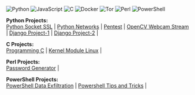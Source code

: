 ![Python](https://img.shields.io/badge/python-3670A0?style=for-the-badge&logo=python&logoColor=ffdd54) ![JavaScript](https://img.shields.io/badge/javascript-%23323330.svg?style=for-the-badge&logo=javascript&logoColor=%23F7DF1E) ![C](https://img.shields.io/badge/c-%234B275F.svg?style=for-the-badge&logo=c&logoColor=white) ![Docker](https://img.shields.io/badge/docker-%230db7ed.svg?style=for-the-badge&logo=docker&logoColor=white) ![Tor](https://img.shields.io/badge/Tor-7D4698?style=for-the-badge&logo=Tor-Browser&logoColor=white) ![Perl](https://img.shields.io/badge/perl-%2339457E.svg?style=for-the-badge&logo=perl&logoColor=white) ![PowerShell](https://img.shields.io/badge/powershell-%231e1e1e.svg?style=for-the-badge&logo=powershell&logoColor=white)

**Python Projects:**
<br>
<a href="https://github.com/sarkis093/python3_socket_ssl">Python Socket SSL</a> |
<a href="https://github.com/sarkis093/python3_networks">Python Networks</a> |
<a href="https://github.com/sarkis093/pentest">Pentest</a> |
<a href="https://github.com/sarkis093/stream-webcam-python3">OpenCV Webcam Stream</a> |
<a href="https://github.com/sarkis093/django1">Django Project-1</a> |
<a href="https://github.com/sarkis093/django2">Django Project-2</a> |

**C Projects:**
<br>
<a href="https://github.com/sarkis093/programacao-em-c">Programming C</a> |
<a href="https://github.com/sarkis093/kernel-module">Kernel Module Linux</a> |

**Perl Projects:**
<br>
<a href="https://github.com/sarkis093/password_generator_perl">Password Generator</a> |

**PowerShell Projects:**
<br>
<a href="https://github.com/sarkis093/powershell-data-exfiltration">PowerShell Data Exfiltration</a> |
<a href="https://github.com/sarkis093/Powershell-Tips-and-Tricks">Powershell Tips and Tricks</a> |
